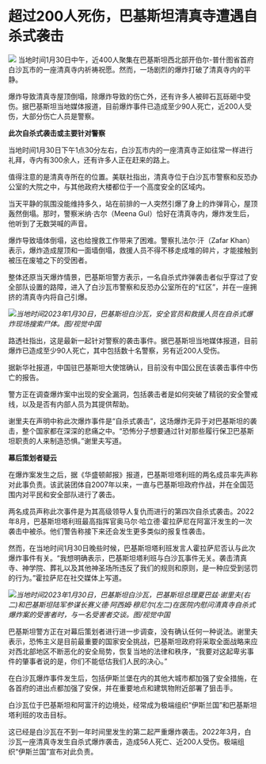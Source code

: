 # 超过200人死伤，巴基斯坦清真寺遭遇自杀式袭击

![](https://inews.gtimg.com/newsapp_bt/0/15635979771/1000)
当地时间1月30日中午，近400人聚集在巴基斯坦西北部开伯尔-普什图省首府白沙瓦市的一座清真寺内祈祷祝愿。然而，一场剧烈的爆炸打破了清真寺内的平静。

爆炸导致清真寺屋顶倒塌，除爆炸导致的伤亡外，还有许多人被碎石瓦砾砸中受伤。据巴基斯坦当地媒体报道，目前爆炸事件已造成至少90人死亡，近200人受伤，大部分伤亡人员是警察。

**此次自杀式袭击或主要针对警察**

当地时间1月30日下午1点30分左右，白沙瓦市内的一座清真寺正如往常一样进行礼拜，寺内有300余人，还有许多人正在赶来的路上。

值得注意的是清真寺所在的位置。美联社指出，清真寺位于白沙瓦市警察和反恐办公室的大院之中，与其他政府大楼都位于一个高度安全的区域内。

当天平静的氛围没能维持多久，站在前排的一人突然引爆了身上的炸弹背心，屋顶轰然倒塌。那时，警察米纳·古尔（Meena
Gul）恰好在清真寺内，爆炸发生后，他听到了无数哭喊的声音。

爆炸导致墙体倒塌，这也给搜救工作带来了困难。警察扎法尔·汗（Zafar
Khan）表示，爆炸造成屋顶和一面墙倒塌，救援人员不得不移走成堆的碎片，才能接触到被压在废墟之下的受困者。

整体还原当天爆炸情景，巴基斯坦警方表示，一名自杀式炸弹袭击者似乎穿过了安全部队设置的路障，进入了白沙瓦市警察和反恐办公室所在的“红区”，并在一座拥挤的清真寺内将自己引爆。

![](https://inews.gtimg.com/newsapp_bt/0/15635979784/1000)_当地时间2023年1月30日，巴基斯坦白沙瓦，安全官员和救援人员在自杀式爆炸现场搜索尸体。图/视觉中国_

路透社指出，这是最新一起针对警察的袭击事件。据巴基斯坦当地媒体报道，目前爆炸已造成至少90人死亡，其中包括数十名警察，另有近200人受伤。

据新华社报道，中国驻巴基斯坦大使馆确认，目前没有中国公民在该袭击事件中伤亡的报告。

警方正在调查爆炸案中出现的安全漏洞，包括袭击者是如何突破了精锐的安全警戒线，以及是否有内部人员为其提供帮助。

谢里夫在声明中称此次爆炸事件是“自杀式袭击”，这场爆炸无异于对巴基斯坦的袭击，整个国家都在深深的悲痛之中。“恐怖分子想要通过针对那些履行保卫巴基斯坦职责的人来制造恐惧。”谢里夫写道。

**幕后策划者疑云**

在爆炸案发生之后，据《华盛顿邮报》报道，巴基斯坦塔利班的两名成员率先声称对此事负责。该武装团体自2007年以来，一直与巴基斯坦政府作战，并在全国范围内对平民和安全部队进行了袭击。

两名成员声称此次事件是为其高级领导人复仇而进行的第四次自杀式袭击。2022年8月，巴基斯坦塔利班最高指挥官奥马尔·哈立德·霍拉萨尼在阿富汗发生的一次袭击中被杀。他们警告称接下来还会发生更多类似的报复性袭击。

然而，在当地时间1月30日晚些时候，巴基斯坦塔利班发言人霍拉萨尼否认与此次爆炸事件有关。“我想明确表示，巴基斯坦塔利班与白沙瓦事件无关。袭击清真寺、神学院、葬礼以及其他神圣场所违反了我们的规则和原则，是一种应受到惩罚的行为。”霍拉萨尼在社交媒体上写道。

![](https://inews.gtimg.com/newsapp_bt/0/15635979787/1000)_当地时间2023年1月30日，巴基斯坦白沙瓦，巴基斯坦总理夏巴兹·谢里夫(右二)和巴基斯坦陆军参谋长赛义德·阿西姆·穆尼尔(左二)在医院内慰问清真寺自杀式爆炸案的受害者时，与一名受害者交谈。图/视觉中国_

巴基斯坦警方正在对幕后策划者进行进一步调查，没有确认任何一种说法。谢里夫表示，恐怖主义是目前最重要的国家安全挑战，巴基斯坦政府将采取全面战略来应对西北部地区不断恶化的安全局势，恢复当地的法律和秩序，“我要对这起卑劣事件的肇事者说的是，你们不能低估我们人民的决心。”

在白沙瓦爆炸事件发生后，包括伊斯兰堡在内的其他大城市都加强了安全措施，在各首府的进出点都加强了安保，并在重要地点和建筑物附近部署了狙击手。

白沙瓦位于巴基斯坦和阿富汗的边境处，经常成为极端组织“伊斯兰国”和巴基斯坦塔利班的攻击目标。

这已经是白沙瓦在不到一年时间里发生的第二起严重爆炸袭击。2022年3月，白沙瓦一座清真寺发生自杀式爆炸袭击，造成56人死亡、近200人受伤。极端组织“伊斯兰国”宣布对此负责。

